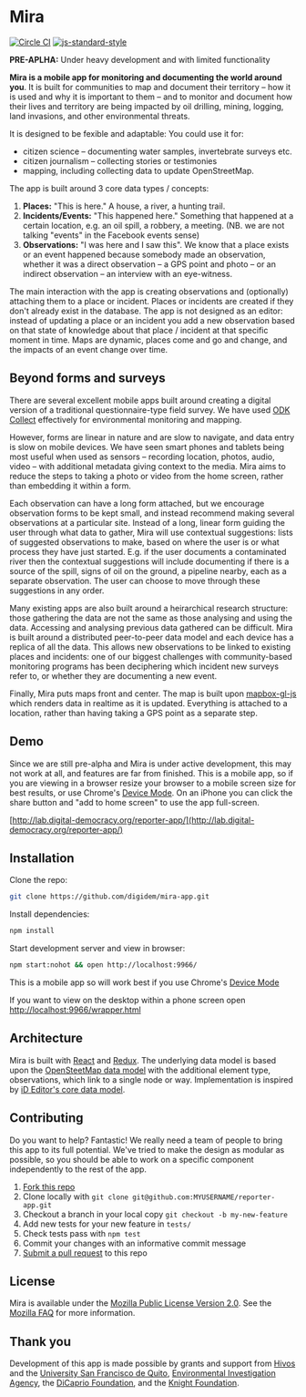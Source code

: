 Mira
====

[![Circle CI](https://circleci.com/gh/digidem/reporter-app.svg?style=shield&circle-token=6f496f8dd7eaa049bcc5dfecd826bb0b9726416b)](https://circleci.com/gh/digidem/reporter-app)
[![js-standard-style](https://img.shields.io/badge/code%20style-standard-brightgreen.svg)](http://standardjs.com/)

**PRE-APLHA:** Under heavy development and with limited functionality

**Mira is a mobile app for monitoring and documenting the world around you**. It is built for communities to map and document their territory – how it is used and why it is important to them – and to monitor and document how their lives and territory are being impacted by oil drilling, mining, logging, land invasions, and other environmental threats.

It is designed to be fexible and adaptable: You could use it for:

- citizen science – documenting water samples, invertebrate surveys etc.
- citizen journalism – collecting stories or testimonies
- mapping, including collecting data to update OpenStreetMap.

The app is built around 3 core data types / concepts:

1. **Places:** "This is here." A house, a river, a hunting trail.
2. **Incidents/Events:** "This happened here." Something that happened at a certain location, e.g. an oil spill, a robbery, a meeting. (NB. we are not talking "events" in the Facebook events sense)
3. **Observations:** "I was here and I saw this". We know that a place exists or an event happened because somebody made an observation, whether it was a direct observation – a GPS point and photo – or an indirect observation – an interview with an eye-witness.

The main interaction with the app is creating observations and (optionally) attaching them to a place or incident. Places or incidents are created if they don't already exist in the database. The app is not designed as an editor: instead of updating a place or an incident you add a new observation based on that state of knowledge about that place / incident at that specific moment in time. Maps are dynamic, places come and go and change, and the impacts of an event change over time.

Beyond forms and surveys
------------------------

There are several excellent mobile apps built around creating a digital version of a traditional questionnaire-type field survey. We have used [ODK Collect](https://opendatakit.org/use/collect/) effectively for environmental monitoring and mapping.

However, forms are linear in nature and are slow to navigate, and data entry is slow on mobile devices. We have seen smart phones and tablets being most useful when used as sensors – recording location, photos, audio, video – with additional metadata giving context to the media. Mira aims to reduce the steps to taking a photo or video from the home screen, rather than embedding it within a form.

Each observation can have a long form attached, but we encourage observation forms to be kept small, and instead recommend making several observations at a particular site. Instead of a long, linear form guiding the user through what data to gather, Mira will use contextual suggestions: lists of suggested observations to make, based on where the user is or what process they have just started. E.g. if the user documents a contaminated river then the contextual suggestions will include documenting if there is a source of the spill, signs of oil on the ground, a pipeline nearby, each as a separate observation. The user can choose to move through these suggestions in any order.

Many existing apps are also built around a heirarchical research structure: those gathering the data are not the same as those analysing and using the data. Accessing and analysing previous data gathered can be difficult. Mira is built around a distributed peer-to-peer data model and each device has a replica of all the data. This allows new observations to be linked to existing places and incidents: one of our biggest challenges with community-based monitoring programs has been deciphering which incident new surveys refer to, or whether they are documenting a new event.

Finally, Mira puts maps front and center. The map is built upon [mapbox-gl-js](https://github.com/mapbox/mapbox-gl-js) which renders data in realtime as it is updated. Everything is attached to a location, rather than having taking a GPS point as a separate step.

Demo
----

Since we are still pre-alpha and Mira is under active development, this may not work at all, and features are far from finished. This is a mobile app, so if you are viewing in a browser resize your browser to a mobile screen size for best results, or use Chrome's [Device Mode](https://developers.google.com/web/tools/chrome-devtools/iterate/device-mode/). On an iPhone you can click the share button and "add to home screen" to use the app full-screen.

[http://lab.digital-democracy.org/reporter-app/](http://lab.digital-democracy.org/reporter-app/)

Installation
------------

Clone the repo:

```sh
git clone https://github.com/digidem/mira-app.git
```

Install dependencies:

```sh
npm install
```

Start development server and view in browser:

```sh
npm start:nohot && open http://localhost:9966/
```

This is a mobile app so will work best if you use Chrome's [Device Mode](https://developers.google.com/web/tools/chrome-devtools/iterate/device-mode/)

If you want to view on the desktop within a phone screen open [http://localhost:9966/wrapper.html](http://localhost:9966/wrapper.html)

Architecture
------------

Mira is built with [React](https://facebook.github.io/react/) and [Redux](https://github.com/rackt/redux). The underlying data model is based upon the [OpenSteetMap data model](http://wiki.openstreetmap.org/wiki/Elements) with the additional element type, observations, which link to a single node or way. Implementation is inspired by [iD Editor's core data model](https://github.com/openstreetmap/iD/blob/master/ARCHITECTURE.md).

Contributing
------------

Do you want to help? Fantastic! We really need a team of people to bring this app to its full potential. We've tried to make the design as modular as possible, so you should be able to work on a specific component independently to the rest of the app.

1. [Fork this repo](https://help.github.com/articles/fork-a-repo/)
2. Clone locally with `git clone git@github.com:MYUSERNAME/reporter-app.git`
3. Checkout a branch in your local copy `git checkout -b my-new-feature`
4. Add new tests for your new feature in `tests/`
5. Check tests pass with `npm test`
6. Commit your changes with an informative commit message
7. [Submit a pull request](https://help.github.com/articles/using-pull-requests) to this repo

License
-------

Mira is available under the [Mozilla Public License Version 2.0](LICENSE). See the [Mozilla FAQ](https://www.mozilla.org/en-US/MPL/2.0/FAQ/) for more information.

Thank you
---------

Development of this app is made possible by grants and support from [Hivos](https://www.hivos.org) and the [University San Francisco de Quito](http://www.usfq.edu.ec/Paginas/Inicio.aspx), [Environmental Investigation Agency](http://eia-global.org), the [DiCaprio Foundation](http://leonardodicaprio.org), and the [Knight Foundation](http://knightfoundation.org).
